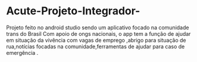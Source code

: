 # Acute-Projeto-Integrador-
Projeto feito no android studio sendo um aplicativo focado na comunidade trans do Brasil Com apoio de ongs nacionais, o app tem a função de ajudar em situação da vivência com vagas de emprego ,abrigo  para situação de rua,notícias focadas na comunidade,ferramentas de ajudar para caso de emergência .
